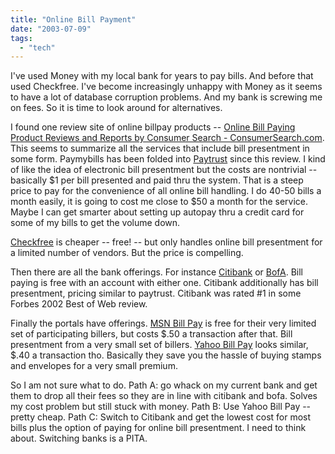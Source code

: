 ```yaml
---
title: "Online Bill Payment"
date: "2003-07-09"
tags: 
  - "tech"
---
```


I've used Money with my local bank for years to pay bills. And before that used Checkfree. I've become increasingly unhappy with Money as it seems to have a lot of database corruption problems. And my bank is screwing me on fees. So it is time to look around for alternatives.  
  
I found one review site of online billpay products -- [Online Bill Paying Product Reviews and Reports by Consumer Search - ConsumerSearch.com](http://www.consumersearch.com/www/personal_finance/online_bill_paying/index.html "Online Bill Paying Product Reviews and Reports by Consumer Search - ConsumerSearch.com"). This seems to summarize all the services that include bill presentment in some form. Paymybills has been folded into [Paytrust](http://www.paytrust.com) since this review. I kind of like the idea of electronic bill presentment but the costs are nontrivial -- basically $1 per bill presented and paid thru the system. That is a steep price to pay for the convenience of all online bill handling. I do 40-50 bills a month easily, it is going to cost me close to $50 a month for the service. Maybe I can get smarter about setting up autopay thru a credit card for some of my bills to get the volume down.  
  
[Checkfree](http://www.checkfree.com) is cheaper -- free! -- but only handles online bill presentment for a limited number of vendors. But the price is compelling.  
  
Then there are all the bank offerings. For instance [Citibank](http://www.citibank.com) or [BofA](http://www.bankofamerica.com). Bill paying is free with an account with either one. Citibank additionally has bill presentment, pricing similar to paytrust. Citibank was rated #1 in some Forbes 2002 Best of Web review.  
  
Finally the portals have offerings. [MSN Bill Pay](https://billpay.msn.com/default.asp) is free for their very limited set of participating billers, but costs $.50 a transaction after that. Bill presentment from a very small set of billers. [Yahoo Bill Pay](http://finance.yahoo.com/bph) looks similar, $.40 a transaction tho. Basically they save you the hassle of buying stamps and envelopes for a very small premium.  
  
So I am not sure what to do. Path A: go whack on my current bank and get them to drop all their fees so they are in line with citibank and bofa. Solves my cost problem but still stuck with money. Path B: Use Yahoo Bill Pay -- pretty cheap. Path C: Switch to Citibank and get the lowest cost for most bills plus the option of paying for online bill presentment. I need to think about. Switching banks is a PITA.
